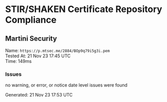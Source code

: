 # STIR/SHAKEN Certificate Repository Compliance

## Martini Security

Name: `https://p.mtsec.me/2884/BOp9q79i5g3i.pem`\
Tested At: 21 Nov 23 17:45 UTC\
Time: 149ms

### Issues

no warning, or error, or notice date level issues were found

Generated: 21 Nov 23 17:53 UTC